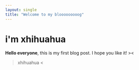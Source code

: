 ```yaml
---
layout: single
title: "Welcome to my blooooooooog"
---
```

# i'm xhihuahua
**Hello everyone**, this is my first blog post.
I hope you like it! ><
> xhihuahua <

